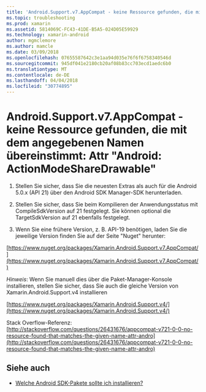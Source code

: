 ```yaml
---
title: 'Android.Support.v7.AppCompat - keine Ressource gefunden, die mit dem angegebenen Namen übereinstimmt: Attr "Android: ActionModeShareDrawable"'
ms.topic: troubleshooting
ms.prod: xamarin
ms.assetid: 5814069C-FC43-41DE-B5A5-024D05E59929
ms.technology: xamarin-android
author: mgmclemore
ms.author: mamcle
ms.date: 03/09/2018
ms.openlocfilehash: 07655587642c3e1aa94d035e76f6f6758340546d
ms.sourcegitcommit: 945df041e2180cb20af08b83cc703ecd1aedc6b0
ms.translationtype: MT
ms.contentlocale: de-DE
ms.lasthandoff: 04/04/2018
ms.locfileid: "30774895"
---
```

# <a name="androidsupportv7appcompat---no-resource-found-that-matches-the-given-name-attr-androidactionmodesharedrawable"></a>Android.Support.v7.AppCompat - keine Ressource gefunden, die mit dem angegebenen Namen übereinstimmt: Attr "Android: ActionModeShareDrawable"

1. Stellen Sie sicher, dass Sie die neuesten Extras als auch für die Android 5.0.x (API 21) über den Android SDK Manager-SDK herunterladen.

2. Stellen Sie sicher, dass Sie beim Kompilieren der Anwendungsstatus mit CompileSdkVersion auf 21 festgelegt. Sie können optional die TargetSdkVersion auf 21 ebenfalls festgelegt.

3. Wenn Sie eine frühere Version, z. B. API-19 benötigen, laden Sie die jeweilige Version finden Sie auf der Seite "Nuget" herunter:

[https://www.nuget.org/packages/Xamarin.Android.Support.v7.AppCompat/](https://www.nuget.org/packages/Xamarin.Android.Support.v7.AppCompat/)

*Hinweis*: Wenn Sie manuell dies über die Paket-Manager-Konsole installieren, stellen Sie sicher, dass Sie auch die gleiche Version von Xamarin.Android.Support.v4 installieren

[https://www.nuget.org/packages/Xamarin.Android.Support.v4/](https://www.nuget.org/packages/Xamarin.Android.Support.v4/)

Stack Overflow-Referenz: [http://stackoverflow.com/questions/26431676/appcompat-v721-0-0-no-resource-found-that-matches-the-given-name-attr-andro](http://stackoverflow.com/questions/26431676/appcompat-v721-0-0-no-resource-found-that-matches-the-given-name-attr-andro)

## <a name="see-also"></a>Siehe auch

- [Welche Android SDK-Pakete sollte ich installieren?](~/android/troubleshooting/questions/install-android-sdk-packages.md)

